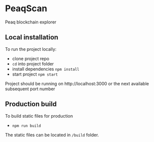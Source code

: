 # PeaqScan

Peaq blockchain explorer

## Local installation

To run the project locally:

- clone project repo
- `cd` into project folder
- install dependencies `npm install`
- start project `npm start`

Project should be running on http://localhost:3000 or the next available subsequent port number

## Production build

To build static files for production

- `npm run build`

The static files can be located in `/build` folder.
